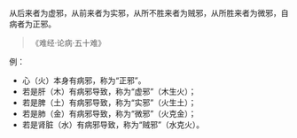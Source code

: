 
从后来者为虚邪，从前来者为实邪，从所不胜来者为贼邪，从所胜来者为微邪，自病者为正邪。
> 《难经·论病·五十难》

例：
- 心（火）本身有病邪，称为“正邪”。
- 若是肝（木）有病邪导致，称为“虚邪”（木生火）；
- 若是脾（土）有病邪导致，称为“实邪”（火生土）；
- 若是肺（金）有病邪导致，称为“微邪”（火克金）；
- 若是肾脏（水）有病邪导致，称为“贼邪”（水克火）。